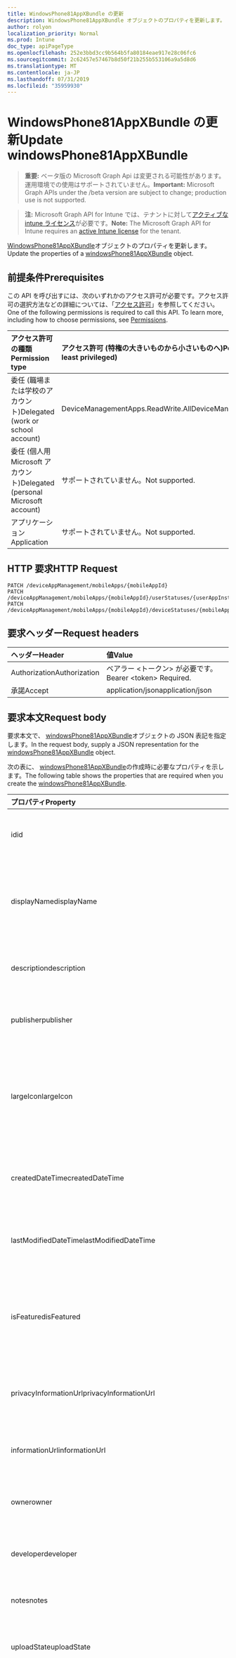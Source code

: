 ```yaml
---
title: WindowsPhone81AppXBundle の更新
description: WindowsPhone81AppXBundle オブジェクトのプロパティを更新します。
author: rolyon
localization_priority: Normal
ms.prod: Intune
doc_type: apiPageType
ms.openlocfilehash: 252e3bbd3cc9b564b5fa80184eae917e28c06fc6
ms.sourcegitcommit: 2c62457e57467b8d50f21b255b553106a9a5d8d6
ms.translationtype: MT
ms.contentlocale: ja-JP
ms.lasthandoff: 07/31/2019
ms.locfileid: "35959930"
---
```

# <a name="update-windowsphone81appxbundle"></a><span data-ttu-id="20ea7-103">WindowsPhone81AppXBundle の更新</span><span class="sxs-lookup"><span data-stu-id="20ea7-103">Update windowsPhone81AppXBundle</span></span>

> <span data-ttu-id="20ea7-104">**重要:** ベータ版の Microsoft Graph Api は変更される可能性があります。運用環境での使用はサポートされていません。</span><span class="sxs-lookup"><span data-stu-id="20ea7-104">**Important:** Microsoft Graph APIs under the /beta version are subject to change; production use is not supported.</span></span>

> <span data-ttu-id="20ea7-105">**注:** Microsoft Graph API for Intune では、テナントに対して[アクティブな intune ライセンス](https://go.microsoft.com/fwlink/?linkid=839381)が必要です。</span><span class="sxs-lookup"><span data-stu-id="20ea7-105">**Note:** The Microsoft Graph API for Intune requires an [active Intune license](https://go.microsoft.com/fwlink/?linkid=839381) for the tenant.</span></span>

<span data-ttu-id="20ea7-106">[WindowsPhone81AppXBundle](../resources/intune-apps-windowsphone81appxbundle.md)オブジェクトのプロパティを更新します。</span><span class="sxs-lookup"><span data-stu-id="20ea7-106">Update the properties of a [windowsPhone81AppXBundle](../resources/intune-apps-windowsphone81appxbundle.md) object.</span></span>

## <a name="prerequisites"></a><span data-ttu-id="20ea7-107">前提条件</span><span class="sxs-lookup"><span data-stu-id="20ea7-107">Prerequisites</span></span>
<span data-ttu-id="20ea7-p101">この API を呼び出すには、次のいずれかのアクセス許可が必要です。アクセス許可の選択方法などの詳細については、「[アクセス許可](/graph/permissions-reference)」を参照してください。</span><span class="sxs-lookup"><span data-stu-id="20ea7-p101">One of the following permissions is required to call this API. To learn more, including how to choose permissions, see [Permissions](/graph/permissions-reference).</span></span>

|<span data-ttu-id="20ea7-110">アクセス許可の種類</span><span class="sxs-lookup"><span data-stu-id="20ea7-110">Permission type</span></span>|<span data-ttu-id="20ea7-111">アクセス許可 (特権の大きいものから小さいものへ)</span><span class="sxs-lookup"><span data-stu-id="20ea7-111">Permissions (from most to least privileged)</span></span>|
|:---|:---|
|<span data-ttu-id="20ea7-112">委任 (職場または学校のアカウント)</span><span class="sxs-lookup"><span data-stu-id="20ea7-112">Delegated (work or school account)</span></span>|<span data-ttu-id="20ea7-113">DeviceManagementApps.ReadWrite.All</span><span class="sxs-lookup"><span data-stu-id="20ea7-113">DeviceManagementApps.ReadWrite.All</span></span>|
|<span data-ttu-id="20ea7-114">委任 (個人用 Microsoft アカウント)</span><span class="sxs-lookup"><span data-stu-id="20ea7-114">Delegated (personal Microsoft account)</span></span>|<span data-ttu-id="20ea7-115">サポートされていません。</span><span class="sxs-lookup"><span data-stu-id="20ea7-115">Not supported.</span></span>|
|<span data-ttu-id="20ea7-116">アプリケーション</span><span class="sxs-lookup"><span data-stu-id="20ea7-116">Application</span></span>|<span data-ttu-id="20ea7-117">サポートされていません。</span><span class="sxs-lookup"><span data-stu-id="20ea7-117">Not supported.</span></span>|

## <a name="http-request"></a><span data-ttu-id="20ea7-118">HTTP 要求</span><span class="sxs-lookup"><span data-stu-id="20ea7-118">HTTP Request</span></span>
<!-- {
  "blockType": "ignored"
}
-->
``` http
PATCH /deviceAppManagement/mobileApps/{mobileAppId}
PATCH /deviceAppManagement/mobileApps/{mobileAppId}/userStatuses/{userAppInstallStatusId}/app
PATCH /deviceAppManagement/mobileApps/{mobileAppId}/deviceStatuses/{mobileAppInstallStatusId}/app
```

## <a name="request-headers"></a><span data-ttu-id="20ea7-119">要求ヘッダー</span><span class="sxs-lookup"><span data-stu-id="20ea7-119">Request headers</span></span>
|<span data-ttu-id="20ea7-120">ヘッダー</span><span class="sxs-lookup"><span data-stu-id="20ea7-120">Header</span></span>|<span data-ttu-id="20ea7-121">値</span><span class="sxs-lookup"><span data-stu-id="20ea7-121">Value</span></span>|
|:---|:---|
|<span data-ttu-id="20ea7-122">Authorization</span><span class="sxs-lookup"><span data-stu-id="20ea7-122">Authorization</span></span>|<span data-ttu-id="20ea7-123">ベアラー &lt;トークン&gt; が必要です。</span><span class="sxs-lookup"><span data-stu-id="20ea7-123">Bearer &lt;token&gt; Required.</span></span>|
|<span data-ttu-id="20ea7-124">承諾</span><span class="sxs-lookup"><span data-stu-id="20ea7-124">Accept</span></span>|<span data-ttu-id="20ea7-125">application/json</span><span class="sxs-lookup"><span data-stu-id="20ea7-125">application/json</span></span>|

## <a name="request-body"></a><span data-ttu-id="20ea7-126">要求本文</span><span class="sxs-lookup"><span data-stu-id="20ea7-126">Request body</span></span>
<span data-ttu-id="20ea7-127">要求本文で、 [windowsPhone81AppXBundle](../resources/intune-apps-windowsphone81appxbundle.md)オブジェクトの JSON 表記を指定します。</span><span class="sxs-lookup"><span data-stu-id="20ea7-127">In the request body, supply a JSON representation for the [windowsPhone81AppXBundle](../resources/intune-apps-windowsphone81appxbundle.md) object.</span></span>

<span data-ttu-id="20ea7-128">次の表に、 [windowsPhone81AppXBundle](../resources/intune-apps-windowsphone81appxbundle.md)の作成時に必要なプロパティを示します。</span><span class="sxs-lookup"><span data-stu-id="20ea7-128">The following table shows the properties that are required when you create the [windowsPhone81AppXBundle](../resources/intune-apps-windowsphone81appxbundle.md).</span></span>

|<span data-ttu-id="20ea7-129">プロパティ</span><span class="sxs-lookup"><span data-stu-id="20ea7-129">Property</span></span>|<span data-ttu-id="20ea7-130">型</span><span class="sxs-lookup"><span data-stu-id="20ea7-130">Type</span></span>|<span data-ttu-id="20ea7-131">説明</span><span class="sxs-lookup"><span data-stu-id="20ea7-131">Description</span></span>|
|:---|:---|:---|
|<span data-ttu-id="20ea7-132">id</span><span class="sxs-lookup"><span data-stu-id="20ea7-132">id</span></span>|<span data-ttu-id="20ea7-133">文字列</span><span class="sxs-lookup"><span data-stu-id="20ea7-133">String</span></span>|<span data-ttu-id="20ea7-134">エンティティのキー。</span><span class="sxs-lookup"><span data-stu-id="20ea7-134">Key of the entity.</span></span> <span data-ttu-id="20ea7-135">[mobileApp](../resources/intune-apps-mobileapp.md) から継承します</span><span class="sxs-lookup"><span data-stu-id="20ea7-135">Inherited from [mobileApp](../resources/intune-apps-mobileapp.md)</span></span>|
|<span data-ttu-id="20ea7-136">displayName</span><span class="sxs-lookup"><span data-stu-id="20ea7-136">displayName</span></span>|<span data-ttu-id="20ea7-137">文字列</span><span class="sxs-lookup"><span data-stu-id="20ea7-137">String</span></span>|<span data-ttu-id="20ea7-138">管理者が提供またはインポートしたアプリのタイトル。</span><span class="sxs-lookup"><span data-stu-id="20ea7-138">The admin provided or imported title of the app.</span></span> <span data-ttu-id="20ea7-139">[mobileApp](../resources/intune-apps-mobileapp.md) から継承します</span><span class="sxs-lookup"><span data-stu-id="20ea7-139">Inherited from [mobileApp](../resources/intune-apps-mobileapp.md)</span></span>|
|<span data-ttu-id="20ea7-140">description</span><span class="sxs-lookup"><span data-stu-id="20ea7-140">description</span></span>|<span data-ttu-id="20ea7-141">String</span><span class="sxs-lookup"><span data-stu-id="20ea7-141">String</span></span>|<span data-ttu-id="20ea7-142">アプリの説明。</span><span class="sxs-lookup"><span data-stu-id="20ea7-142">The description of the app.</span></span> <span data-ttu-id="20ea7-143">[mobileApp](../resources/intune-apps-mobileapp.md) から継承します</span><span class="sxs-lookup"><span data-stu-id="20ea7-143">Inherited from [mobileApp](../resources/intune-apps-mobileapp.md)</span></span>|
|<span data-ttu-id="20ea7-144">publisher</span><span class="sxs-lookup"><span data-stu-id="20ea7-144">publisher</span></span>|<span data-ttu-id="20ea7-145">String</span><span class="sxs-lookup"><span data-stu-id="20ea7-145">String</span></span>|<span data-ttu-id="20ea7-146">アプリの発行元。</span><span class="sxs-lookup"><span data-stu-id="20ea7-146">The publisher of the app.</span></span> <span data-ttu-id="20ea7-147">[mobileApp](../resources/intune-apps-mobileapp.md) から継承します</span><span class="sxs-lookup"><span data-stu-id="20ea7-147">Inherited from [mobileApp](../resources/intune-apps-mobileapp.md)</span></span>|
|<span data-ttu-id="20ea7-148">largeIcon</span><span class="sxs-lookup"><span data-stu-id="20ea7-148">largeIcon</span></span>|[<span data-ttu-id="20ea7-149">mimeContent</span><span class="sxs-lookup"><span data-stu-id="20ea7-149">mimeContent</span></span>](../resources/intune-shared-mimecontent.md)|<span data-ttu-id="20ea7-150">アプリの詳細に表示され、アイコンのアップロードに使用される大きいアイコン。</span><span class="sxs-lookup"><span data-stu-id="20ea7-150">The large icon, to be displayed in the app details and used for upload of the icon.</span></span> <span data-ttu-id="20ea7-151">[mobileApp](../resources/intune-apps-mobileapp.md) から継承します</span><span class="sxs-lookup"><span data-stu-id="20ea7-151">Inherited from [mobileApp](../resources/intune-apps-mobileapp.md)</span></span>|
|<span data-ttu-id="20ea7-152">createdDateTime</span><span class="sxs-lookup"><span data-stu-id="20ea7-152">createdDateTime</span></span>|<span data-ttu-id="20ea7-153">DateTimeOffset</span><span class="sxs-lookup"><span data-stu-id="20ea7-153">DateTimeOffset</span></span>|<span data-ttu-id="20ea7-154">アプリが作成された日時。</span><span class="sxs-lookup"><span data-stu-id="20ea7-154">The date and time the app was created.</span></span> <span data-ttu-id="20ea7-155">[mobileApp](../resources/intune-apps-mobileapp.md) から継承します</span><span class="sxs-lookup"><span data-stu-id="20ea7-155">Inherited from [mobileApp](../resources/intune-apps-mobileapp.md)</span></span>|
|<span data-ttu-id="20ea7-156">lastModifiedDateTime</span><span class="sxs-lookup"><span data-stu-id="20ea7-156">lastModifiedDateTime</span></span>|<span data-ttu-id="20ea7-157">DateTimeOffset</span><span class="sxs-lookup"><span data-stu-id="20ea7-157">DateTimeOffset</span></span>|<span data-ttu-id="20ea7-158">アプリが最後に変更された日時。</span><span class="sxs-lookup"><span data-stu-id="20ea7-158">The date and time the app was last modified.</span></span> <span data-ttu-id="20ea7-159">[mobileApp](../resources/intune-apps-mobileapp.md) から継承します</span><span class="sxs-lookup"><span data-stu-id="20ea7-159">Inherited from [mobileApp](../resources/intune-apps-mobileapp.md)</span></span>|
|<span data-ttu-id="20ea7-160">isFeatured</span><span class="sxs-lookup"><span data-stu-id="20ea7-160">isFeatured</span></span>|<span data-ttu-id="20ea7-161">Boolean</span><span class="sxs-lookup"><span data-stu-id="20ea7-161">Boolean</span></span>|<span data-ttu-id="20ea7-162">アプリが管理者のおすすめとしてマークされたかどうかを示す値。[mobileApp](../resources/intune-apps-mobileapp.md) から継承します</span><span class="sxs-lookup"><span data-stu-id="20ea7-162">The value indicating whether the app is marked as featured by the admin. Inherited from [mobileApp](../resources/intune-apps-mobileapp.md)</span></span>|
|<span data-ttu-id="20ea7-163">privacyInformationUrl</span><span class="sxs-lookup"><span data-stu-id="20ea7-163">privacyInformationUrl</span></span>|<span data-ttu-id="20ea7-164">String</span><span class="sxs-lookup"><span data-stu-id="20ea7-164">String</span></span>|<span data-ttu-id="20ea7-165">プライバシーに関する声明の URL。</span><span class="sxs-lookup"><span data-stu-id="20ea7-165">The privacy statement Url.</span></span> <span data-ttu-id="20ea7-166">[mobileApp](../resources/intune-apps-mobileapp.md) から継承します</span><span class="sxs-lookup"><span data-stu-id="20ea7-166">Inherited from [mobileApp](../resources/intune-apps-mobileapp.md)</span></span>|
|<span data-ttu-id="20ea7-167">informationUrl</span><span class="sxs-lookup"><span data-stu-id="20ea7-167">informationUrl</span></span>|<span data-ttu-id="20ea7-168">String</span><span class="sxs-lookup"><span data-stu-id="20ea7-168">String</span></span>|<span data-ttu-id="20ea7-169">詳細情報の URL。</span><span class="sxs-lookup"><span data-stu-id="20ea7-169">The more information Url.</span></span> <span data-ttu-id="20ea7-170">[mobileApp](../resources/intune-apps-mobileapp.md) から継承します</span><span class="sxs-lookup"><span data-stu-id="20ea7-170">Inherited from [mobileApp](../resources/intune-apps-mobileapp.md)</span></span>|
|<span data-ttu-id="20ea7-171">owner</span><span class="sxs-lookup"><span data-stu-id="20ea7-171">owner</span></span>|<span data-ttu-id="20ea7-172">String</span><span class="sxs-lookup"><span data-stu-id="20ea7-172">String</span></span>|<span data-ttu-id="20ea7-173">アプリの所有者。</span><span class="sxs-lookup"><span data-stu-id="20ea7-173">The owner of the app.</span></span> <span data-ttu-id="20ea7-174">[mobileApp](../resources/intune-apps-mobileapp.md) から継承します</span><span class="sxs-lookup"><span data-stu-id="20ea7-174">Inherited from [mobileApp](../resources/intune-apps-mobileapp.md)</span></span>|
|<span data-ttu-id="20ea7-175">developer</span><span class="sxs-lookup"><span data-stu-id="20ea7-175">developer</span></span>|<span data-ttu-id="20ea7-176">String</span><span class="sxs-lookup"><span data-stu-id="20ea7-176">String</span></span>|<span data-ttu-id="20ea7-177">アプリの開発者。</span><span class="sxs-lookup"><span data-stu-id="20ea7-177">The developer of the app.</span></span> <span data-ttu-id="20ea7-178">[mobileApp](../resources/intune-apps-mobileapp.md) から継承します</span><span class="sxs-lookup"><span data-stu-id="20ea7-178">Inherited from [mobileApp](../resources/intune-apps-mobileapp.md)</span></span>|
|<span data-ttu-id="20ea7-179">notes</span><span class="sxs-lookup"><span data-stu-id="20ea7-179">notes</span></span>|<span data-ttu-id="20ea7-180">String</span><span class="sxs-lookup"><span data-stu-id="20ea7-180">String</span></span>|<span data-ttu-id="20ea7-181">アプリ用のメモ。</span><span class="sxs-lookup"><span data-stu-id="20ea7-181">Notes for the app.</span></span> <span data-ttu-id="20ea7-182">[mobileApp](../resources/intune-apps-mobileapp.md) から継承します</span><span class="sxs-lookup"><span data-stu-id="20ea7-182">Inherited from [mobileApp](../resources/intune-apps-mobileapp.md)</span></span>|
|<span data-ttu-id="20ea7-183">uploadState</span><span class="sxs-lookup"><span data-stu-id="20ea7-183">uploadState</span></span>|<span data-ttu-id="20ea7-184">Int32</span><span class="sxs-lookup"><span data-stu-id="20ea7-184">Int32</span></span>|<span data-ttu-id="20ea7-185">アップロード状態。</span><span class="sxs-lookup"><span data-stu-id="20ea7-185">The upload state.</span></span> <span data-ttu-id="20ea7-186">[mobileApp](../resources/intune-apps-mobileapp.md) から継承します</span><span class="sxs-lookup"><span data-stu-id="20ea7-186">Inherited from [mobileApp](../resources/intune-apps-mobileapp.md)</span></span>|
|<span data-ttu-id="20ea7-187">publishingState</span><span class="sxs-lookup"><span data-stu-id="20ea7-187">publishingState</span></span>|[<span data-ttu-id="20ea7-188">mobileAppPublishingState</span><span class="sxs-lookup"><span data-stu-id="20ea7-188">mobileAppPublishingState</span></span>](../resources/intune-apps-mobileapppublishingstate.md)|<span data-ttu-id="20ea7-189">アプリの発行の状態。</span><span class="sxs-lookup"><span data-stu-id="20ea7-189">The publishing state for the app.</span></span> <span data-ttu-id="20ea7-190">アプリが発行されていない限り、アプリを割り当てることができません。</span><span class="sxs-lookup"><span data-stu-id="20ea7-190">The app cannot be assigned unless the app is published.</span></span> <span data-ttu-id="20ea7-191">[MobileApp](../resources/intune-apps-mobileapp.md)から継承されます。</span><span class="sxs-lookup"><span data-stu-id="20ea7-191">Inherited from [mobileApp](../resources/intune-apps-mobileapp.md).</span></span> <span data-ttu-id="20ea7-192">可能な値は、`notPublished`、`processing`、`published` です。</span><span class="sxs-lookup"><span data-stu-id="20ea7-192">Possible values are: `notPublished`, `processing`, `published`.</span></span>|
|<span data-ttu-id="20ea7-193">isAssigned</span><span class="sxs-lookup"><span data-stu-id="20ea7-193">isAssigned</span></span>|<span data-ttu-id="20ea7-194">Boolean</span><span class="sxs-lookup"><span data-stu-id="20ea7-194">Boolean</span></span>|<span data-ttu-id="20ea7-195">アプリが少なくとも1つのグループに割り当てられているかどうかを示す値。</span><span class="sxs-lookup"><span data-stu-id="20ea7-195">The value indicating whether the app is assigned to at least one group.</span></span> <span data-ttu-id="20ea7-196">[mobileApp](../resources/intune-apps-mobileapp.md) から継承します</span><span class="sxs-lookup"><span data-stu-id="20ea7-196">Inherited from [mobileApp](../resources/intune-apps-mobileapp.md)</span></span>|
|<span data-ttu-id="20ea7-197">roleScopeTagIds</span><span class="sxs-lookup"><span data-stu-id="20ea7-197">roleScopeTagIds</span></span>|<span data-ttu-id="20ea7-198">文字列コレクション</span><span class="sxs-lookup"><span data-stu-id="20ea7-198">String collection</span></span>|<span data-ttu-id="20ea7-199">このモバイルアプリの範囲タグ id のリスト。</span><span class="sxs-lookup"><span data-stu-id="20ea7-199">List of scope tag ids for this mobile app.</span></span> <span data-ttu-id="20ea7-200">[mobileApp](../resources/intune-apps-mobileapp.md) から継承します</span><span class="sxs-lookup"><span data-stu-id="20ea7-200">Inherited from [mobileApp](../resources/intune-apps-mobileapp.md)</span></span>|
|<span data-ttu-id="20ea7-201">dependentAppCount</span><span class="sxs-lookup"><span data-stu-id="20ea7-201">dependentAppCount</span></span>|<span data-ttu-id="20ea7-202">Int32</span><span class="sxs-lookup"><span data-stu-id="20ea7-202">Int32</span></span>|<span data-ttu-id="20ea7-203">子アプリが持つ依存関係の合計数。</span><span class="sxs-lookup"><span data-stu-id="20ea7-203">The total number of dependencies the child app has.</span></span> <span data-ttu-id="20ea7-204">[mobileApp](../resources/intune-apps-mobileapp.md) から継承します</span><span class="sxs-lookup"><span data-stu-id="20ea7-204">Inherited from [mobileApp](../resources/intune-apps-mobileapp.md)</span></span>|
|<span data-ttu-id="20ea7-205">committedContentVersion</span><span class="sxs-lookup"><span data-stu-id="20ea7-205">committedContentVersion</span></span>|<span data-ttu-id="20ea7-206">String</span><span class="sxs-lookup"><span data-stu-id="20ea7-206">String</span></span>|<span data-ttu-id="20ea7-207">内部にコミットされたコンテンツのバージョン。</span><span class="sxs-lookup"><span data-stu-id="20ea7-207">The internal committed content version.</span></span> <span data-ttu-id="20ea7-208">[mobileLobApp](../resources/intune-apps-mobilelobapp.md) から継承します</span><span class="sxs-lookup"><span data-stu-id="20ea7-208">Inherited from [mobileLobApp](../resources/intune-apps-mobilelobapp.md)</span></span>|
|<span data-ttu-id="20ea7-209">fileName</span><span class="sxs-lookup"><span data-stu-id="20ea7-209">fileName</span></span>|<span data-ttu-id="20ea7-210">文字列型 (String)</span><span class="sxs-lookup"><span data-stu-id="20ea7-210">String</span></span>|<span data-ttu-id="20ea7-211">メインの LOB アプリケーションのファイル名。</span><span class="sxs-lookup"><span data-stu-id="20ea7-211">The name of the main Lob application file.</span></span> <span data-ttu-id="20ea7-212">[mobileLobApp](../resources/intune-apps-mobilelobapp.md) から継承します</span><span class="sxs-lookup"><span data-stu-id="20ea7-212">Inherited from [mobileLobApp](../resources/intune-apps-mobilelobapp.md)</span></span>|
|<span data-ttu-id="20ea7-213">size</span><span class="sxs-lookup"><span data-stu-id="20ea7-213">size</span></span>|<span data-ttu-id="20ea7-214">Int64</span><span class="sxs-lookup"><span data-stu-id="20ea7-214">Int64</span></span>|<span data-ttu-id="20ea7-215">アップロードされたすべてのファイルを含む合計サイズ。</span><span class="sxs-lookup"><span data-stu-id="20ea7-215">The total size, including all uploaded files.</span></span> <span data-ttu-id="20ea7-216">[mobileLobApp](../resources/intune-apps-mobilelobapp.md) から継承します</span><span class="sxs-lookup"><span data-stu-id="20ea7-216">Inherited from [mobileLobApp](../resources/intune-apps-mobilelobapp.md)</span></span>|
|<span data-ttu-id="20ea7-217">applicableArchitectures</span><span class="sxs-lookup"><span data-stu-id="20ea7-217">applicableArchitectures</span></span>|[<span data-ttu-id="20ea7-218">windowsArchitecture</span><span class="sxs-lookup"><span data-stu-id="20ea7-218">windowsArchitecture</span></span>](../resources/intune-apps-windowsarchitecture.md)|<span data-ttu-id="20ea7-219">このアプリを実行できる Windows アーキテクチャ。</span><span class="sxs-lookup"><span data-stu-id="20ea7-219">The Windows architecture(s) for which this app can run on.</span></span> <span data-ttu-id="20ea7-220">[WindowsPhone81AppX](../resources/intune-apps-windowsphone81appx.md)から継承されます。</span><span class="sxs-lookup"><span data-stu-id="20ea7-220">Inherited from [windowsPhone81AppX](../resources/intune-apps-windowsphone81appx.md).</span></span> <span data-ttu-id="20ea7-221">使用可能な値: `none`、`x86`、`x64`、`arm`、`neutral`、`arm64`。</span><span class="sxs-lookup"><span data-stu-id="20ea7-221">Possible values are: `none`, `x86`, `x64`, `arm`, `neutral`, `arm64`.</span></span>|
|<span data-ttu-id="20ea7-222">identityName</span><span class="sxs-lookup"><span data-stu-id="20ea7-222">identityName</span></span>|<span data-ttu-id="20ea7-223">String</span><span class="sxs-lookup"><span data-stu-id="20ea7-223">String</span></span>|<span data-ttu-id="20ea7-224">ID 名。</span><span class="sxs-lookup"><span data-stu-id="20ea7-224">The Identity Name.</span></span> <span data-ttu-id="20ea7-225">[WindowsPhone81AppX](../resources/intune-apps-windowsphone81appx.md)から継承します。</span><span class="sxs-lookup"><span data-stu-id="20ea7-225">Inherited from [windowsPhone81AppX](../resources/intune-apps-windowsphone81appx.md)</span></span>|
|<span data-ttu-id="20ea7-226">identityPublisherHash</span><span class="sxs-lookup"><span data-stu-id="20ea7-226">identityPublisherHash</span></span>|<span data-ttu-id="20ea7-227">String</span><span class="sxs-lookup"><span data-stu-id="20ea7-227">String</span></span>|<span data-ttu-id="20ea7-228">ID の発行元のハッシュ。</span><span class="sxs-lookup"><span data-stu-id="20ea7-228">The Identity Publisher Hash.</span></span> <span data-ttu-id="20ea7-229">[WindowsPhone81AppX](../resources/intune-apps-windowsphone81appx.md)から継承します。</span><span class="sxs-lookup"><span data-stu-id="20ea7-229">Inherited from [windowsPhone81AppX](../resources/intune-apps-windowsphone81appx.md)</span></span>|
|<span data-ttu-id="20ea7-230">identityResourceIdentifier</span><span class="sxs-lookup"><span data-stu-id="20ea7-230">identityResourceIdentifier</span></span>|<span data-ttu-id="20ea7-231">String</span><span class="sxs-lookup"><span data-stu-id="20ea7-231">String</span></span>|<span data-ttu-id="20ea7-232">ID のリソースの識別子。</span><span class="sxs-lookup"><span data-stu-id="20ea7-232">The Identity Resource Identifier.</span></span> <span data-ttu-id="20ea7-233">[WindowsPhone81AppX](../resources/intune-apps-windowsphone81appx.md)から継承します。</span><span class="sxs-lookup"><span data-stu-id="20ea7-233">Inherited from [windowsPhone81AppX](../resources/intune-apps-windowsphone81appx.md)</span></span>|
|<span data-ttu-id="20ea7-234">minimumSupportedOperatingSystem</span><span class="sxs-lookup"><span data-stu-id="20ea7-234">minimumSupportedOperatingSystem</span></span>|[<span data-ttu-id="20ea7-235">windowsMinimumOperatingSystem</span><span class="sxs-lookup"><span data-stu-id="20ea7-235">windowsMinimumOperatingSystem</span></span>](../resources/intune-apps-windowsminimumoperatingsystem.md)|<span data-ttu-id="20ea7-236">該当するオペレーティング システムの最小の値。</span><span class="sxs-lookup"><span data-stu-id="20ea7-236">The value for the minimum applicable operating system.</span></span> <span data-ttu-id="20ea7-237">[WindowsPhone81AppX](../resources/intune-apps-windowsphone81appx.md)から継承します。</span><span class="sxs-lookup"><span data-stu-id="20ea7-237">Inherited from [windowsPhone81AppX](../resources/intune-apps-windowsphone81appx.md)</span></span>|
|<span data-ttu-id="20ea7-238">phoneProductIdentifier</span><span class="sxs-lookup"><span data-stu-id="20ea7-238">phoneProductIdentifier</span></span>|<span data-ttu-id="20ea7-239">String</span><span class="sxs-lookup"><span data-stu-id="20ea7-239">String</span></span>|<span data-ttu-id="20ea7-240">電話の製品識別子。</span><span class="sxs-lookup"><span data-stu-id="20ea7-240">The Phone Product Identifier.</span></span> <span data-ttu-id="20ea7-241">[WindowsPhone81AppX](../resources/intune-apps-windowsphone81appx.md)から継承します。</span><span class="sxs-lookup"><span data-stu-id="20ea7-241">Inherited from [windowsPhone81AppX](../resources/intune-apps-windowsphone81appx.md)</span></span>|
|<span data-ttu-id="20ea7-242">phonePublisherId</span><span class="sxs-lookup"><span data-stu-id="20ea7-242">phonePublisherId</span></span>|<span data-ttu-id="20ea7-243">String</span><span class="sxs-lookup"><span data-stu-id="20ea7-243">String</span></span>|<span data-ttu-id="20ea7-244">電話の発行元 Id。 [windowsPhone81AppX](../resources/intune-apps-windowsphone81appx.md)から継承されます。</span><span class="sxs-lookup"><span data-stu-id="20ea7-244">The Phone Publisher Id. Inherited from [windowsPhone81AppX](../resources/intune-apps-windowsphone81appx.md)</span></span>|
|<span data-ttu-id="20ea7-245">identityVersion</span><span class="sxs-lookup"><span data-stu-id="20ea7-245">identityVersion</span></span>|<span data-ttu-id="20ea7-246">String</span><span class="sxs-lookup"><span data-stu-id="20ea7-246">String</span></span>|<span data-ttu-id="20ea7-247">ID のバージョン。</span><span class="sxs-lookup"><span data-stu-id="20ea7-247">The identity version.</span></span> <span data-ttu-id="20ea7-248">[WindowsPhone81AppX](../resources/intune-apps-windowsphone81appx.md)から継承します。</span><span class="sxs-lookup"><span data-stu-id="20ea7-248">Inherited from [windowsPhone81AppX](../resources/intune-apps-windowsphone81appx.md)</span></span>|
|<span data-ttu-id="20ea7-249">appXPackageInformationList</span><span class="sxs-lookup"><span data-stu-id="20ea7-249">appXPackageInformationList</span></span>|<span data-ttu-id="20ea7-250">[Windowspackageinformation](../resources/intune-apps-windowspackageinformation.md)コレクション</span><span class="sxs-lookup"><span data-stu-id="20ea7-250">[windowsPackageInformation](../resources/intune-apps-windowspackageinformation.md) collection</span></span>|<span data-ttu-id="20ea7-251">AppX パッケージ情報のリスト。</span><span class="sxs-lookup"><span data-stu-id="20ea7-251">The list of AppX Package Information.</span></span>|



## <a name="response"></a><span data-ttu-id="20ea7-252">応答</span><span class="sxs-lookup"><span data-stu-id="20ea7-252">Response</span></span>
<span data-ttu-id="20ea7-253">成功した場合、このメソッド`200 OK`は応答コードと、応答本文で更新された[windowsPhone81AppXBundle](../resources/intune-apps-windowsphone81appxbundle.md)オブジェクトを返します。</span><span class="sxs-lookup"><span data-stu-id="20ea7-253">If successful, this method returns a `200 OK` response code and an updated [windowsPhone81AppXBundle](../resources/intune-apps-windowsphone81appxbundle.md) object in the response body.</span></span>

## <a name="example"></a><span data-ttu-id="20ea7-254">例</span><span class="sxs-lookup"><span data-stu-id="20ea7-254">Example</span></span>

### <a name="request"></a><span data-ttu-id="20ea7-255">要求</span><span class="sxs-lookup"><span data-stu-id="20ea7-255">Request</span></span>
<span data-ttu-id="20ea7-256">以下は、要求の例です。</span><span class="sxs-lookup"><span data-stu-id="20ea7-256">Here is an example of the request.</span></span>
``` http
PATCH https://graph.microsoft.com/beta/deviceAppManagement/mobileApps/{mobileAppId}
Content-type: application/json
Content-length: 2311

{
  "@odata.type": "#microsoft.graph.windowsPhone81AppXBundle",
  "displayName": "Display Name value",
  "description": "Description value",
  "publisher": "Publisher value",
  "largeIcon": {
    "@odata.type": "microsoft.graph.mimeContent",
    "type": "Type value",
    "value": "dmFsdWU="
  },
  "isFeatured": true,
  "privacyInformationUrl": "https://example.com/privacyInformationUrl/",
  "informationUrl": "https://example.com/informationUrl/",
  "owner": "Owner value",
  "developer": "Developer value",
  "notes": "Notes value",
  "uploadState": 11,
  "publishingState": "processing",
  "isAssigned": true,
  "roleScopeTagIds": [
    "Role Scope Tag Ids value"
  ],
  "dependentAppCount": 1,
  "committedContentVersion": "Committed Content Version value",
  "fileName": "File Name value",
  "size": 4,
  "applicableArchitectures": "x86",
  "identityName": "Identity Name value",
  "identityPublisherHash": "Identity Publisher Hash value",
  "identityResourceIdentifier": "Identity Resource Identifier value",
  "minimumSupportedOperatingSystem": {
    "@odata.type": "microsoft.graph.windowsMinimumOperatingSystem",
    "v8_0": true,
    "v8_1": true,
    "v10_0": true,
    "v10_1607": true,
    "v10_1703": true,
    "v10_1709": true,
    "v10_1803": true,
    "v10_1809": true,
    "v10_1903": true
  },
  "phoneProductIdentifier": "Phone Product Identifier value",
  "phonePublisherId": "Phone Publisher Id value",
  "identityVersion": "Identity Version value",
  "appXPackageInformationList": [
    {
      "@odata.type": "microsoft.graph.windowsPackageInformation",
      "applicableArchitecture": "x86",
      "displayName": "Display Name value",
      "identityName": "Identity Name value",
      "identityPublisher": "Identity Publisher value",
      "identityResourceIdentifier": "Identity Resource Identifier value",
      "identityVersion": "Identity Version value",
      "minimumSupportedOperatingSystem": {
        "@odata.type": "microsoft.graph.windowsMinimumOperatingSystem",
        "v8_0": true,
        "v8_1": true,
        "v10_0": true,
        "v10_1607": true,
        "v10_1703": true,
        "v10_1709": true,
        "v10_1803": true,
        "v10_1809": true,
        "v10_1903": true
      }
    }
  ]
}
```

### <a name="response"></a><span data-ttu-id="20ea7-257">応答</span><span class="sxs-lookup"><span data-stu-id="20ea7-257">Response</span></span>
<span data-ttu-id="20ea7-p129">以下は、応答の例です。注:簡潔にするために、ここに示す応答オブジェクトは切り詰められている場合があります。すべてのプロパティは実際の呼び出しから返されます。</span><span class="sxs-lookup"><span data-stu-id="20ea7-p129">Here is an example of the response. Note: The response object shown here may be truncated for brevity. All of the properties will be returned from an actual call.</span></span>
``` http
HTTP/1.1 200 OK
Content-Type: application/json
Content-Length: 2483

{
  "@odata.type": "#microsoft.graph.windowsPhone81AppXBundle",
  "id": "2433be7c-be7c-2433-7cbe-33247cbe3324",
  "displayName": "Display Name value",
  "description": "Description value",
  "publisher": "Publisher value",
  "largeIcon": {
    "@odata.type": "microsoft.graph.mimeContent",
    "type": "Type value",
    "value": "dmFsdWU="
  },
  "createdDateTime": "2017-01-01T00:02:43.5775965-08:00",
  "lastModifiedDateTime": "2017-01-01T00:00:35.1329464-08:00",
  "isFeatured": true,
  "privacyInformationUrl": "https://example.com/privacyInformationUrl/",
  "informationUrl": "https://example.com/informationUrl/",
  "owner": "Owner value",
  "developer": "Developer value",
  "notes": "Notes value",
  "uploadState": 11,
  "publishingState": "processing",
  "isAssigned": true,
  "roleScopeTagIds": [
    "Role Scope Tag Ids value"
  ],
  "dependentAppCount": 1,
  "committedContentVersion": "Committed Content Version value",
  "fileName": "File Name value",
  "size": 4,
  "applicableArchitectures": "x86",
  "identityName": "Identity Name value",
  "identityPublisherHash": "Identity Publisher Hash value",
  "identityResourceIdentifier": "Identity Resource Identifier value",
  "minimumSupportedOperatingSystem": {
    "@odata.type": "microsoft.graph.windowsMinimumOperatingSystem",
    "v8_0": true,
    "v8_1": true,
    "v10_0": true,
    "v10_1607": true,
    "v10_1703": true,
    "v10_1709": true,
    "v10_1803": true,
    "v10_1809": true,
    "v10_1903": true
  },
  "phoneProductIdentifier": "Phone Product Identifier value",
  "phonePublisherId": "Phone Publisher Id value",
  "identityVersion": "Identity Version value",
  "appXPackageInformationList": [
    {
      "@odata.type": "microsoft.graph.windowsPackageInformation",
      "applicableArchitecture": "x86",
      "displayName": "Display Name value",
      "identityName": "Identity Name value",
      "identityPublisher": "Identity Publisher value",
      "identityResourceIdentifier": "Identity Resource Identifier value",
      "identityVersion": "Identity Version value",
      "minimumSupportedOperatingSystem": {
        "@odata.type": "microsoft.graph.windowsMinimumOperatingSystem",
        "v8_0": true,
        "v8_1": true,
        "v10_0": true,
        "v10_1607": true,
        "v10_1703": true,
        "v10_1709": true,
        "v10_1803": true,
        "v10_1809": true,
        "v10_1903": true
      }
    }
  ]
}
```





